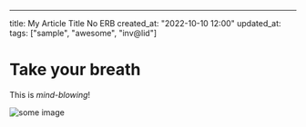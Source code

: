 ---
title: My Article Title No ERB
created_at: "2022-10-10 12:00"
updated_at:
tags: ["sample", "awesome", "inv@lid"]

# Take your breath

This is *mind-blowing*!

![some image](<%= static_path("image.png") %> "Some Image")
